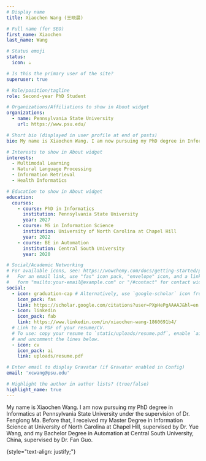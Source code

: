 ```yaml
---
# Display name
title: Xiaochen Wang (王晓晨)

# Full name (for SEO)
first_name: Xiaochen
last_name: Wang

# Status emoji
status:
  icon: ☕️

# Is this the primary user of the site?
superuser: true

# Role/position/tagline
role: Second-year PhD Student

# Organizations/Affiliations to show in About widget
organizations:
  - name: Pennsylvania State University
    url: https://www.psu.edu/

# Short bio (displayed in user profile at end of posts)
bio: My name is Xiaochen Wang. I am now pursuing my PhD degree in Informatics at Pennsylvania State University under the supervision of Dr. Fenglong Ma. Before that, I received my Master Degree in Information Science at University of North Carolina at Chapel Hill, supervised by Dr. Yue Wang, and my Bachelor Degree in Automation at Central South University, China, supervised by Dr. Fan Guo. My research interests include Multimodal Learning, Natural Language Processing, Information Retrieval and Health Informatics.

# Interests to show in About widget
interests:
  - Multimodal Learning
  - Natural Language Processing
  - Information Retrieval
  - Health Informatics

# Education to show in About widget
education:
  courses:
    - course: PhD in Informatics
      institution: Pennsylvania State University
      year: 2027
    - course: MS in Information Science
      institution: University of North Carolina at Chapel Hill
      year: 2022
    - course: BE in Automation
      institution: Central South University
      year: 2020

# Social/Academic Networking
# For available icons, see: https://wowchemy.com/docs/getting-started/page-builder/#icons
#   For an email link, use "fas" icon pack, "envelope" icon, and a link in the
#   form "mailto:your-email@example.com" or "/#contact" for contact widget.
social:
  - icon: graduation-cap # Alternatively, use `google-scholar` icon from `ai` icon pack
    icon_pack: fas
    link: https://scholar.google.com/citations?user=PXpHePgAAAAJ&hl=en
  - icon: linkedin
    icon_pack: fab
    link: https://www.linkedin.com/in/xiaochen-wang-1860691b4/
  # Link to a PDF of your resume/CV.
  # To use: copy your resume to `static/uploads/resume.pdf`, enable `ai` icons in `params.yaml`,
  # and uncomment the lines below.
  - icon: cv
    icon_pack: ai
    link: uploads/resume.pdf

# Enter email to display Gravatar (if Gravatar enabled in Config)
email: 'xcwang@psu.edu'

# Highlight the author in author lists? (true/false)
highlight_name: true
---
```


My name is Xiaochen Wang. I am now pursuing my PhD degree in Informatics at Pennsylvania State University under the supervision of Dr. Fenglong Ma. Before that, I received my Master Degree in Information Science at University of North Carolina at Chapel Hill, supervised by Dr. Yue Wang, and my Bachelor Degree in Automation at Central South University, China, supervised by Dr. Fan Guo.

{style="text-align: justify;"}
